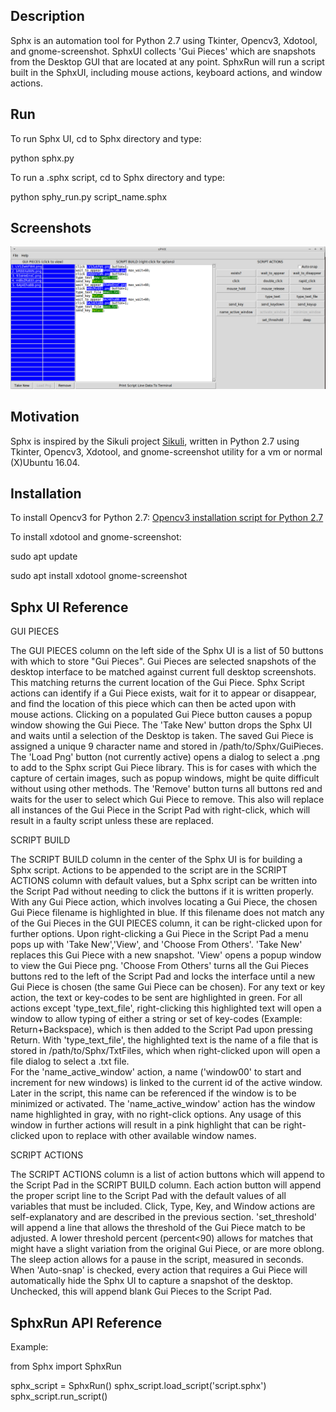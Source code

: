 ## Description

Sphx is an automation tool for Python 2.7 using Tkinter, Opencv3, Xdotool, and gnome-screenshot.
SphxUI collects 'Gui Pieces' which are snapshots from the Desktop GUI that are located at any point.
SphxRun will run a script built in the SphxUI, including mouse actions, keyboard actions, and window actions.


## Run

To run Sphx UI, cd to Sphx directory and type:

python sphx.py

To run a .sphx script, cd to Sphx directory and type:

python sphy_run.py script_name.sphx


## Screenshots

![Sphx Script Example](/img/gmail_login.png?raw=true "Sphx")

## Motivation

Sphx is inspired by the Sikuli project [Sikuli](http://sikulix.com), written in Python 2.7 using Tkinter, Opencv3, Xdotool, and gnome-screenshot utility for a vm or normal (X)Ubuntu 16.04.

## Installation

To install Opencv3 for Python 2.7:
[Opencv3 installation script for Python 2.7](https://gist.github.com/sbrugman/f9d897f28e674f7a89bbf131e26b98b0)

To install xdotool and gnome-screenshot:

sudo apt update

sudo apt install xdotool gnome-screenshot

## Sphx UI Reference

GUI PIECES

The GUI PIECES column on the left side of the Sphx UI is a list of 50 buttons with which to store "Gui Pieces". Gui Pieces are selected snapshots of the desktop interface to be matched against current full desktop screenshots.
This matching returns the current location of the Gui Piece. Sphx Script actions can identify if a Gui Piece exists, wait for it to appear or disappear, and find the location of this piece which can then be acted upon with mouse actions.
Clicking on a populated Gui Piece button causes a popup window showing the Gui Piece.
The 'Take New' button drops the Sphx UI and waits until a selection of the Desktop is taken. The saved Gui Piece is assigned a unique 9 character name and stored in /path/to/Sphx/GuiPieces.
The 'Load Png' button (not currently active) opens a dialog to select a .png to add to the Sphx script Gui Piece library. This is for cases with which the capture of certain images, such as popup windows, might be quite difficult without using other methods.
The 'Remove' button turns all buttons red and waits for the user to select which Gui Piece to remove. This also will replace all instances of the Gui Piece in the Script Pad with right-click, which will result in a faulty script unless these are replaced.

SCRIPT BUILD

The SCRIPT BUILD column in the center of the Sphx UI is for building a Sphx script. Actions to be appended to the script are in the SCRIPT ACTIONS column with default values, but a Sphx script can be written into the Script Pad without needing to click the buttons if it is written properly.
With any Gui Piece action, which involves locating a Gui Piece, the chosen Gui Piece filename is highlighted in blue. If this filename does not match any of the Gui Pieces in the GUI PIECES column, it can be right-clicked upon for further options.
Upon right-clicking a Gui Piece in the Script Pad a menu pops up with 'Take New','View', and 'Choose From Others'. 'Take New' replaces this Gui Piece with a new snapshot. 'View' opens a popup window to view the Gui Piece png. 'Choose From Others' turns all the Gui Pieces buttons red to the left of the Script Pad and locks the interface until a new Gui Piece is chosen (the same Gui Piece can be chosen).
For any text or key action, the text or key-codes to be sent are highlighted in green. For all actions except 'type_text_file', right-clicking this highlighted text will open a window to allow typing of either a string or set of key-codes (Example:  Return+Backspace), which is then added to the Script Pad upon pressing Return. With 'type_text_file', the highlighted text is the name of a file that is stored in /path/to/Sphx/TxtFiles, which when right-clicked upon will open a file dialog to select a .txt file.   
For the 'name_active_window' action, a name ('window00' to start and increment for new windows) is linked to the current id of the active window. Later in the script, this name can be referenced if the window is to be minimized or activated. The 'name_active_window' action has the window name highlighted in gray, with no right-click options. Any usage of this window in further actions will result in a pink highlight that can be right-clicked upon to replace with other available window names.

SCRIPT ACTIONS

The SCRIPT ACTIONS column is a list of action buttons which will append to the Script Pad in the SCRIPT BUILD column. Each action button will append the proper script line to the Script Pad with the default values of all variables that must be included. Click, Type, Key, and Window actions are self-explanatory and are described in the previous section. 'set_threshold' will append a line that allows the threshold of the Gui Piece match to be adjusted. A lower threshold percent (percent<90) allows for matches that might have a slight variation from the original Gui Piece, or are more oblong. The sleep action allows for a pause in the script, measured in seconds.
When 'Auto-snap' is checked, every action that requires a Gui Piece will automatically hide the Sphx UI to capture a snapshot of the desktop. Unchecked, this will append blank Gui Pieces to the Script Pad.
 

## SphxRun API Reference

Example:

from Sphx import SphxRun

sphx_script = SphxRun()
sphx_script.load_script('script.sphx')
sphx_script.run_script()



